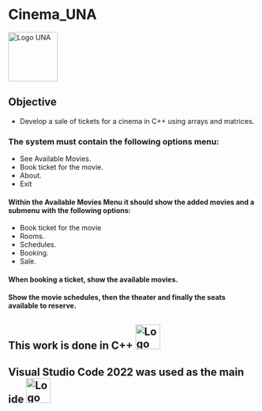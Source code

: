 # Cinema_UNA
<img src="https://www.relacionespublicas.una.ac.cr/images/servicios/Logo-UNA-Rojo_FondoTransparente.png" alt="Logo UNA" width=100>

## Objective

- Develop a sale of tickets for a cinema in C++ using arrays and matrices.

### The system must contain the following options menu:

- See Available Movies.
- Book ticket for the movie.
- About.
- Exit
  
#### Within the Available Movies Menu it should show the added movies and a submenu with the following options:

- Book ticket for the movie
- Rooms.
- Schedules.
- Booking.
- Sale.
#### When booking a ticket, show the available movies.
#### Show the movie schedules, then the theater and finally the seats available to reserve.

## This work is done in C++ <img src="https://upload.wikimedia.org/wikipedia/commons/1/18/ISO_C%2B%2B_Logo.svg" alt="Logo C++" width=50>
## Visual Studio Code 2022 was used as the main ide <img src="https://upload.wikimedia.org/wikipedia/commons/2/2c/Visual_Studio_Icon_2022.svg" alt="Logo C++" width=50>
